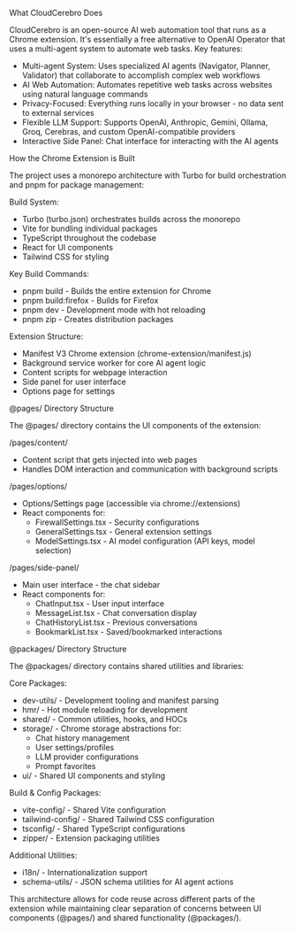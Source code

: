   What CloudCerebro Does

  CloudCerebro is an open-source AI web automation tool that runs as a Chrome extension. It's essentially a free alternative to OpenAI Operator that uses a multi-agent system to automate
  web tasks. Key features:

  - Multi-agent System: Uses specialized AI agents (Navigator, Planner, Validator) that collaborate to accomplish complex web workflows
  - AI Web Automation: Automates repetitive web tasks across websites using natural language commands
  - Privacy-Focused: Everything runs locally in your browser - no data sent to external services
  - Flexible LLM Support: Supports OpenAI, Anthropic, Gemini, Ollama, Groq, Cerebras, and custom OpenAI-compatible providers
  - Interactive Side Panel: Chat interface for interacting with the AI agents

  How the Chrome Extension is Built

  The project uses a monorepo architecture with Turbo for build orchestration and pnpm for package management:

  Build System:

  - Turbo (turbo.json) orchestrates builds across the monorepo
  - Vite for bundling individual packages
  - TypeScript throughout the codebase
  - React for UI components
  - Tailwind CSS for styling

  Key Build Commands:

  - pnpm build - Builds the entire extension for Chrome
  - pnpm build:firefox - Builds for Firefox
  - pnpm dev - Development mode with hot reloading
  - pnpm zip - Creates distribution packages

  Extension Structure:

  - Manifest V3 Chrome extension (chrome-extension/manifest.js)
  - Background service worker for core AI agent logic
  - Content scripts for webpage interaction
  - Side panel for user interface
  - Options page for settings

  @pages/ Directory Structure

  The @pages/ directory contains the UI components of the extension:

  /pages/content/

  - Content script that gets injected into web pages
  - Handles DOM interaction and communication with background scripts

  /pages/options/

  - Options/Settings page (accessible via chrome://extensions)
  - React components for:
    - FirewallSettings.tsx - Security configurations
    - GeneralSettings.tsx - General extension settings
    - ModelSettings.tsx - AI model configuration (API keys, model selection)

  /pages/side-panel/

  - Main user interface - the chat sidebar
  - React components for:
    - ChatInput.tsx - User input interface
    - MessageList.tsx - Chat conversation display
    - ChatHistoryList.tsx - Previous conversations
    - BookmarkList.tsx - Saved/bookmarked interactions

  @packages/ Directory Structure

  The @packages/ directory contains shared utilities and libraries:

  Core Packages:

  - dev-utils/ - Development tooling and manifest parsing
  - hmr/ - Hot module reloading for development
  - shared/ - Common utilities, hooks, and HOCs
  - storage/ - Chrome storage abstractions for:
    - Chat history management
    - User settings/profiles
    - LLM provider configurations
    - Prompt favorites
  - ui/ - Shared UI components and styling

  Build & Config Packages:

  - vite-config/ - Shared Vite configuration
  - tailwind-config/ - Shared Tailwind CSS configuration
  - tsconfig/ - Shared TypeScript configurations
  - zipper/ - Extension packaging utilities

  Additional Utilities:

  - i18n/ - Internationalization support
  - schema-utils/ - JSON schema utilities for AI agent actions

  This architecture allows for code reuse across different parts of the extension while maintaining clear separation of concerns between UI components (@pages/) and shared functionality
  (@packages/).